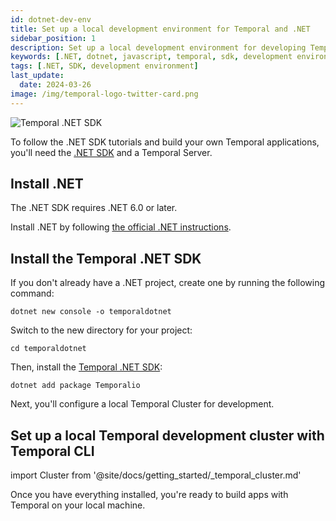 ```yaml
---
id: dotnet-dev-env
title: Set up a local development environment for Temporal and .NET
sidebar_position: 1
description: Set up a local development environment for developing Temporal applications using the .NET SDK.
keywords: [.NET, dotnet, javascript, temporal, sdk, development environment]
tags: [.NET, SDK, development environment]
last_update:
  date: 2024-03-26
image: /img/temporal-logo-twitter-card.png
---
```


![Temporal .NET SDK](/img/sdk_banners/banner_dotnet.png)

To follow the .NET SDK tutorials and build your own Temporal applications, you'll need the [.NET SDK](https://github.com/temporalio/sdk-dotnet?tab=readme-ov-file#installation) and a Temporal Server.

## Install .NET

The .NET SDK requires .NET 6.0 or later.

Install .NET by following [the official .NET instructions](https://dotnet.microsoft.com/en-us/download).

## Install the Temporal .NET SDK

If you don't already have a .NET project, create one by running the following command:

```command
dotnet new console -o temporaldotnet
```

Switch to the new directory for your project:

```command
cd temporaldotnet
```

Then, install the [Temporal .NET SDK](https://www.nuget.org/packages/Temporalio):

```command
dotnet add package Temporalio
```

Next, you'll configure a local Temporal Cluster for development.

## Set up a local Temporal development cluster with Temporal CLI

import Cluster  from '@site/docs/getting_started/_temporal_cluster.md'

<Cluster />

Once you have everything installed, you're ready to build apps with Temporal on your local machine.
